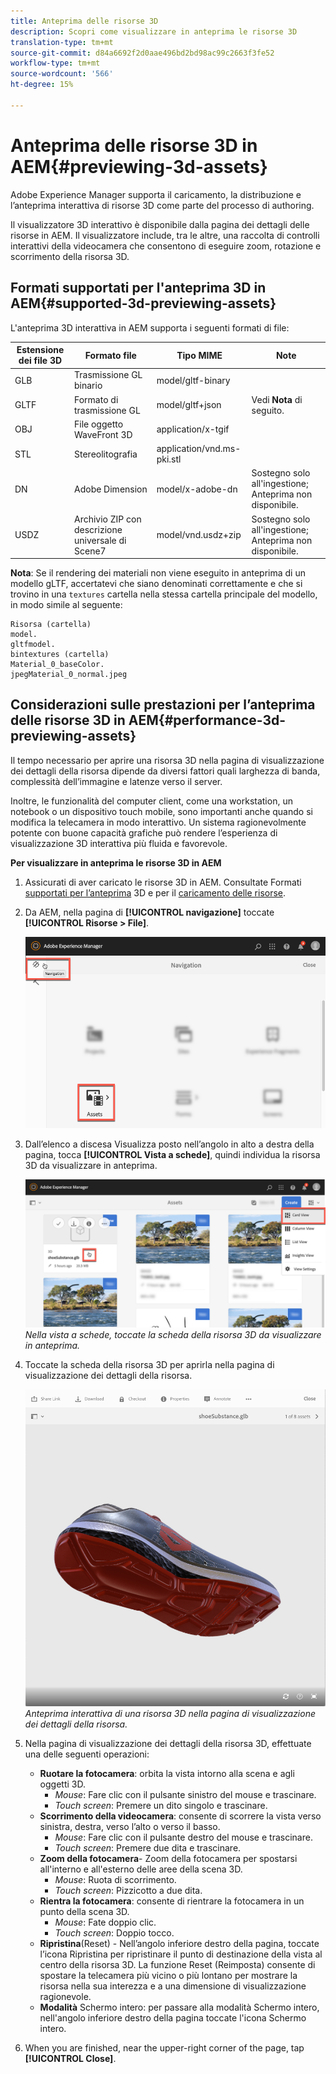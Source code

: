```yaml
---
title: Anteprima delle risorse 3D
description: Scopri come visualizzare in anteprima le risorse 3D
translation-type: tm+mt
source-git-commit: d84a6692f2d0aae496bd2bd98ac99c2663f3fe52
workflow-type: tm+mt
source-wordcount: '566'
ht-degree: 15%

---
```



# Anteprima delle risorse 3D in AEM{#previewing-3d-assets}

Adobe Experience Manager supporta il caricamento, la distribuzione e l’anteprima interattiva di risorse 3D come parte del processo di authoring.

Il visualizzatore 3D interattivo è disponibile dalla pagina dei dettagli delle risorse in AEM. Il visualizzatore include, tra le altre, una raccolta di controlli interattivi della videocamera che consentono di eseguire zoom, rotazione e scorrimento della risorsa 3D.

<!-- See also [Working with 3D assets in Dynamic Media](/help/assets/dynamic-media/assets-3d.md). -->

## Formati supportati per l&#39;anteprima 3D in AEM{#supported-3d-previewing-assets}

L&#39;anteprima 3D interattiva in AEM supporta i seguenti formati di file:

| Estensione dei file 3D | Formato file | Tipo MIME | Note |
|---|---|---|---|
| GLB | Trasmissione GL binario | model/gltf-binary |  |
| GLTF | Formato di trasmissione GL | model/gltf+json | Vedi **Nota** di seguito. |
| OBJ | File oggetto WaveFront 3D | application/x-tgif |  |
| STL | Stereolitografia | application/vnd.ms-pki.stl |  |
| DN |  Adobe Dimension | model/x-adobe-dn | Sostegno solo all&#39;ingestione; Anteprima non disponibile. |
| USDZ | Archivio ZIP con descrizione universale di Scene7 | model/vnd.usdz+zip | Sostegno solo all&#39;ingestione; Anteprima non disponibile. |

**Nota**: Se il rendering dei materiali non viene eseguito in anteprima di un modello gLTF, accertatevi che siano denominati correttamente e che si trovino in una `textures` cartella nella stessa cartella principale del modello, in modo simile al seguente:

    Risorsa (cartella)
    model.
    gltfmodel.
    bintextures (cartella)
    Material_0_baseColor.
    jpegMaterial_0_normal.jpeg

## Considerazioni sulle prestazioni per l’anteprima delle risorse 3D in AEM{#performance-3d-previewing-assets}

Il tempo necessario per aprire una risorsa 3D nella pagina di visualizzazione dei dettagli della risorsa dipende da diversi fattori quali larghezza di banda, complessità dell’immagine e latenze verso il server.

Inoltre, le funzionalità del computer client, come una workstation, un notebook o un dispositivo touch mobile, sono importanti anche quando si modifica la telecamera in modo interattivo. Un sistema ragionevolmente potente con buone capacità grafiche può rendere l’esperienza di visualizzazione 3D interattiva più fluida e favorevole.

**Per visualizzare in anteprima le risorse 3D in AEM**

1. Assicurati di aver caricato le risorse 3D in AEM.
Consultate Formati [supportati per l’anteprima](#supported-3d-previewing-assets) 3D e per il [caricamento delle risorse](/help/assets/manage-digital-assets.md#uploading-assets).
1. Da AEM, nella pagina di **[!UICONTROL navigazione]** toccate **[!UICONTROL Risorse > File]**.

   ![Pagina di navigazione](/help/assets/dynamic-media/assets/navigation-assets.png)

1. Dall’elenco a discesa Visualizza posto nell’angolo in alto a destra della pagina, tocca **[!UICONTROL Vista a schede]**, quindi individua la risorsa 3D da visualizzare in anteprima.

   ![Selezione scheda 3D](/help/assets/dynamic-media/assets/3d-card-select.png)
   _Nella vista a schede, toccate la scheda della risorsa 3D da visualizzare in anteprima._

1. Toccate la scheda della risorsa 3D per aprirla nella pagina di visualizzazione dei dettagli della risorsa.

   ![Anteprima 3D interattiva](/help/assets/dynamic-media/assets/3d-preview.png)
   _Anteprima interattiva di una risorsa 3D nella pagina di visualizzazione dei dettagli della risorsa._
1. Nella pagina di visualizzazione dei dettagli della risorsa 3D, effettuate una delle seguenti operazioni:
   * **Ruotare la fotocamera**: orbita la vista intorno alla scena e agli oggetti 3D.
      * _Mouse_: Fare clic con il pulsante sinistro del mouse e trascinare.
      * _Touch screen_: Premere un dito singolo e trascinare.
   * **Scorrimento della videocamera**: consente di scorrere la vista verso sinistra, destra, verso l’alto o verso il basso.
      * _Mouse_: Fare clic con il pulsante destro del mouse e trascinare.
      * _Touch screen_: Premere due dita e trascinare.
   * **Zoom della fotocamera**- Zoom della fotocamera per spostarsi all&#39;interno e all&#39;esterno delle aree della scena 3D.
      * _Mouse_: Ruota di scorrimento.
      * _Touch screen_: Pizzicotto a due dita.
   * **Rientra la fotocamera**: consente di rientrare la fotocamera in un punto della scena 3D.
      * _Mouse_: Fate doppio clic.
      * _Touch screen_: Doppio tocco.
   * **Ripristina**(Reset) - Nell’angolo inferiore destro della pagina, toccate l’icona Ripristina per ripristinare il punto di destinazione della vista al centro della risorsa 3D. La funzione Reset (Reimposta) consente di spostare la telecamera più vicino o più lontano per mostrare la risorsa nella sua interezza e a una dimensione di visualizzazione ragionevole.
   * **Modalità** Schermo intero: per passare alla modalità Schermo intero, nell&#39;angolo inferiore destro della pagina toccate l&#39;icona Schermo intero.

1. When you are finished, near the upper-right corner of the page, tap **[!UICONTROL Close]**.

